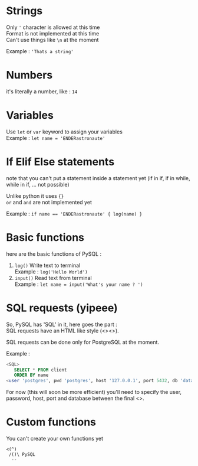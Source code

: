 # Strings

Only `'` character is allowed at this time  
Format is not implemented at this time  
Can't use things like `\n` at the moment

Example : `'Thats a string'`

# Numbers

it's literally a number, like : `14`

# Variables

Use `let` or `var` keyword to assign your variables  
Example : `let name = 'ENDERastronaute'`

# If Elif Else statements

note that you can't put a statement inside a statement yet (if in if, if in while, while in if, ... not possible)

Unlike python it uses `{}`  
`or` and `and` are not implemented yet

Example : `if name == 'ENDERastronaute' { log(name) }`

# Basic functions

here are the basic functions of PySQL :

1. `log()` Write text to terminal  
   Example : `log('Hello World')`
2. `input()` Read text from terminal  
   Example : `let name = input('What's your name ? ')`

# SQL requests (yipeee)

So, PySQL has 'SQL' in it, here goes the part :  
SQL requests have an HTML like style (<><>).

SQL requests can be done only for PostgreSQL at the moment.

Example :

```SQL
<SQL>
   SELECT * FROM client
   ORDER BY name
<user 'postgres', pwd 'postgres', host '127.0.0.1', port 5432, db 'database'>
```

For now (this will soon be more efficient) you'll need to specify the user, password, host, port and database between the final <>.

# Custom functions

You can't create your own functions yet

    <(^)
     /()\ PySQL
      --

